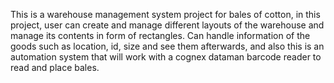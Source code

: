 This is a warehouse management system project for bales of cotton, in this project, user can create and manage different layouts of the warehouse and manage its contents in form of rectangles. Can handle information of the goods such as location, id, size and see them afterwards, and also this is an automation system that will work with a cognex dataman barcode reader to read and place bales. 
